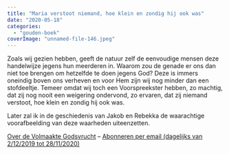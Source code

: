 ```yaml
---
title: "Maria verstoot niemand, hoe klein en zondig hij ook was"
date: "2020-05-18"
categories: 
  - "gouden-boek"
coverImage: "unnamed-file-146.jpeg"
---
```


Zoals wij gezien hebben, geeft de natuur zelf de eenvoudige mensen deze handelwijze jegens hun meerderen in. Waarom zou de genade er ons dan niet toe brengen om hetzelfde te doen jegens God? Deze is immers oneindig boven ons verheven en voor Hem zijn wij nog minder dan een stofdeeltje. Temeer omdat wij toch een Voorspreekster hebben, zo machtig, dat zij nog nooit een weigering ondervond, zo ervaren, dat zij niemand verstoot, hoe klein en zondig hij ook was.

Later zal ik in de geschiedenis van Jakob en Rebekka de waarachtige voorafbeelding van deze waarheden uiteenzetten.

[Over de Volmaakte Godsvrucht](/blog/een-jaar-lang-volmaakte-godsvrucht/) – [Abonneren per email (dagelijks van 2/12/2019 tot 28/11/2020)](http://eepurl.com/9RKvX)
